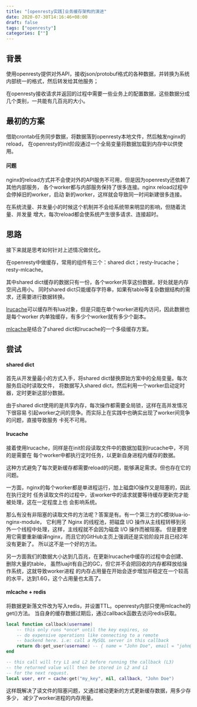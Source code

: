 ```yaml
---
title: "[openresty实践]业务缓存架构的演进"
date: 2020-07-30T14:16:46+08:00
draft: false
tags: ["openresty"]
categories: [""]
---
```


## 背景

使用openresty提供对外API，接收json/protobuf格式的各种数据，并转换为系统内部统一的格式，然后转发给其他服务；

在openresty接收请求并返回的过程中需要一些业务上的配置数据，这些数据分成几个类别，一共能有几百兆的大小。

## 最初的方案

借助crontab任务同步数据，将数据落到openresty本地文件，然后触发nginx的reload，
在openresty的init阶段通过一个全局变量将数据加载到内存中以供使用。

#### 问题

nginx的reload方式并不会使对外的API服务不可用，但是因为openresty还依赖了其他内部服务，
各个worker都与内部服务保持了很多连接。nginx reload过程中会停掉旧的worker，启动
新的worker，这样就会导致同一时间新建很多连接。

在系统流量、并发量小的时候这个机制并不会给系统带来明显的影响，但随着流量、并发量
增大，每次reload都会使系统产生很多请求、连接超时。


## 思路

接下来就是思考如何针对上述情况做优化。

在openresty中做缓存，常用的组件有三个：shared dict；resty-lrucache；resty-mlcache。

其中shared dict缓存的数据只有一份，各个worker共享这份数据，好处就是内存空间占用小。
同时shared dict只能缓存字符串，如果有table等复杂数据结构的需求，还需要进行数据转换。

[lrucache](https://github.com/openresty/lua-resty-lrucache)可以缓存所有lua对象，但是只能在单个worker进程内访问，因此数据也是每个worker
内单独缓存，有多少个worker就有多少个副本。

[mlcache](https://github.com/thibaultcha/lua-resty-mlcache)是结合了shared dict和lrucache的一个多级缓存方案。


## 尝试

#### shared dict

首先从开发量最小的方式入手，将shared dict替换原始方案中的全局变量。每次服务启动时读取文件，
将数据写入shared dict，然后利用一个worker启动定时器，定时更新这部分数据。

由于shared dict使用的是共享内存，每次操作都需要全局锁，这样在高并发情况下很容易
引起worker之间的竞争。而实际上在实践中也确实出现了worker间竞争的问题，直接导致服务
卡死不可用。


#### lrucache

接着使用lrucache，同样是在init阶段读取文件中的数据加载到lrucache中，不同的是需要在
每个worker中都执行定时任务，以更新自身进程内缓存的数据。

这种方式避免了每次更新缓存都需要reload的问题，能够满足需求。但也存在它的问题。

一方面，nginx的每个worker都是单进程运行，加上磁盘IO操作又是阻塞的，因此在执行定时
任务读取文件的过程中，该worker中的请求就要等待缓存更新完才能被处理，这在一定程度上也
会影响系统。

那么有没有非阻塞的读取文件的方法呢？答案是有。有一个第三方的C模块lua-io-nginx-module，
它利用了 Nginx 的线程池，把磁盘 I/O 操作从主线程转移到另外一个线程中处理，这样，主线程就不会因为磁盘 I/O 操作而被阻塞。
但是要使用它需要重新编译nginx，而且它的GitHub主页上强调还是实验阶段并且已经2年没有更新了。
所以这不是一个好的方法。

另一方面我们的数据大小达到几百兆，在更新lrucache中缓存的过程中会创建、删除大量的table，
虽然luajit有自己的GC，但它并不会把回收的内存都释放给操作系统，这就导致worker进程
的内存占用量在开始会逐步增加并稳定在一个较高的水平，达到1.6G，这个占用量也太高了。

#### mlcache + redis

将数据更新落文件改为写入redis，并设置TTL。openresty内部只使用mlcache的get()方法。
当自身的缓存数据过期后，通过callback函数去访问redis获取。

```lua
local function callback(username)
    -- this only runs *once* until the key expires, so
    -- do expensive operations like connecting to a remote
    -- backend here. i.e: call a MySQL server in this callback
    return db:get_user(username) -- { name = "John Doe", email = "john@example.com" }
end

-- this call will try L1 and L2 before running the callback (L3)
-- the returned value will then be stored in L2 and L1
-- for the next request.
local user, err = cache:get("my_key", nil, callback, "John Doe")
```

这样既解决了读文件的阻塞问题，又通过被动更新的方式更新缓存数据，用多少存多少，
减少了worker进程的内存用量。

